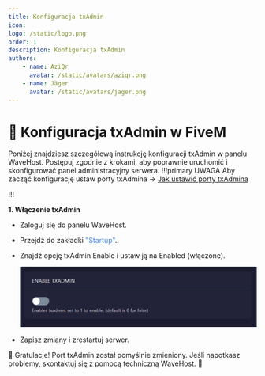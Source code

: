 ```yaml
---
title: Konfiguracja txAdmin
icon: 
logo: /static/logo.png
order: 1
description: Konfiguracja txAdmin
authors:
    - name: AziQr
      avatar: /static/avatars/aziqr.png
    - name: Jäger
      avatar: /static/avatars/jager.png
---
```


# 🔧 Konfiguracja txAdmin w FiveM
Poniżej znajdziesz szczegółową instrukcję konfiguracji txAdmin w panelu WaveHost. Postępuj zgodnie z krokami, aby poprawnie uruchomić i skonfigurować panel administracyjny serwera.
!!!primary UWAGA
Aby zacząć konfigurację ustaw porty txAdmina -> [Jak ustawić porty txAdmina](fivem/port_txadmin.md)

!!!


**1. Włączenie txAdmin**
- Zaloguj się do panelu WaveHost.
- Przejdź do zakładki <span style="color:rgb(67, 136, 233);">"Startup"</span>..
- Znajdź opcję txAdmin Enable i ustaw ją na Enabled (włączone).

    ![](/static/fivem/konfiguracja_txadmin1.png)

- Zapisz zmiany i zrestartuj serwer.

🎉 Gratulacje! Port txAdmin został pomyślnie zmieniony. Jeśli napotkasz problemy, skontaktuj się z pomocą techniczną WaveHost. 🚀
